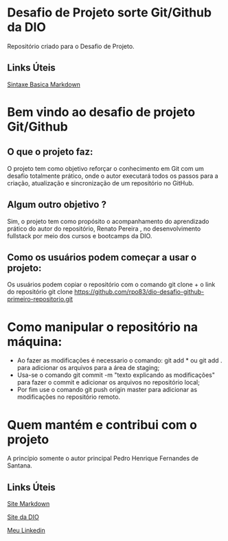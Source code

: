 # Desafio de Projeto sorte Git/Github da DIO
Repositório criado para o Desafio de Projeto.

## Links Úteis
[Sintaxe Basica Markdown](https://www.markdownguide.org/basic-syntax/)


# Bem vindo ao desafio de projeto Git/Github
## O que o projeto faz:

O projeto tem como objetivo reforçar o conhecimento em Git com um desafio totalmente prático, onde o autor executará todos os passos para a criação, atualização e sincronização de um repositório no GitHub.

## Algum outro objetivo ?

Sim, o projeto tem como propósito o acompanhamento do aprendizado prático do autor do repositório, Renato Pereira , no desenvolvimento fullstack por meio dos cursos e bootcamps da DIO.

## Como os usuários podem começar a usar o projeto:

Os usuários podem copiar o repositório com o comando git clone + o link do repositório git clone https://github.com/rpo83/dio-desafio-github-primeiro-repositorio.git

# Como manipular o repositório na máquina:

 - Ao fazer as modificações é necessario o comando: git add * ou git add . para adicionar os arquivos para a área de staging;
  - Usa-se o comando git commit -m "texto explicando as modificações" para fazer o commit e adicionar os arquivos no repositório local;
 - Por fim use o comando git push origin master para adicionar as modificações no repositório remoto.
 
 # Quem mantém e contribui com o projeto
 
 A princípio somente o autor principal Pedro Henrique Fernandes de Santana.
 
 ## Links Úteis
[Site Markdown](https://www.markdownguide.org/basic-syntax/)

[Site da DIO](https://https://www.dio.me/)

[Meu Linkedin](https://www.linkedin.com/in/rpo83?lipi=urn%3Ali%3Apage%3Ad_flagship3_profile_view_base_contact_details%3BcYfLDl2DQD67ZFPQLG6FvQ%3D%3D/)
 
